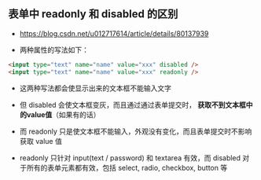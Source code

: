 ## 表单中 readonly 和 disabled 的区别
* https://blog.csdn.net/u012717614/article/details/80137939

* 两种属性的写法如下：
```html
<input type="text" name="name" value="xxx" disabled />
<input type="text" name="name" value="xxx" readonly />
```

* 这两种写法都会使显示出来的文本框不能输入文字

* 但 disabled 会使文本框变灰，而且通过通过表单提交时， __获取不到文本框中的value值__（如果有的话）

* 而 readonly 只是使文本框不能输入，外观没有变化，而且表单提交时不影响获取 value 值

* readonly 只针对 input(text / password) 和 textarea 有效，而 disabled 对于所有的表单元素都有效，包括 select, radio, checkbox, button 等
